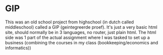 # GIP

This was an old school project from highschool (in dutch called middleschool) called a GIP (geintegreerde proef). 
It's just a very basic html site, should normally be in 3 languages, no router, just plain html.
The html side was 1 part of the actual assignment where I was tasked to set up a business (combining the courses in my class (bookkeeping/economics and informatics))